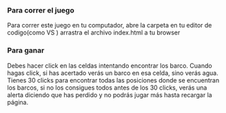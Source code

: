 ### Para correr el juego
Para correr este juego en tu computador, abre la carpeta en tu editor de codigo(como VS ) arrastra el archivo index.html a tu browser
### Para ganar
Debes hacer click en las celdas intentando encontrar los barco. Cuando hagas click, si has acertado verás un barco en esa celda, sino verás agua.
Tienes 30 clicks para encontrar todas las posiciones donde se encuentran los barcos, si no los consigues todos antes de los 30 clicks, verás una alerta diciendo que has perdido y no podrás jugar más hasta recargar la página.

